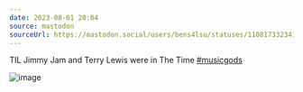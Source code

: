 ```yaml
---
date: 2023-08-01 20:04
source: mastodon
sourceUrl: https://mastodon.social/users/bens4lsu/statuses/110817332341982406
---
```

<p>TIL  Jimmy Jam and Terry Lewis were in The Time <a href="https://mastodon.social/tags/musicgods" class="mention hashtag" rel="tag">#<span>musicgods</span></a></p>

<img src="" alt="image ">